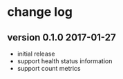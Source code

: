 # change log

## version 0.1.0 2017-01-27

* initial release
* support health status information
* support count metrics
